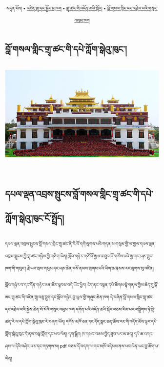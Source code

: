 <p align="center">
  <span>མདུན་ངོས།</span> •
  <a href="https://bdrc-reader.github.io/drepung-loseling/zindra">འཛིན་གྲྭ་དང་སྦྱོང་བྱ་ཁག</a> •
  <a href="https://bdrc-reader.github.io/drepung-loseling/doncha">གྲྭ་ཚང་གི་འདོན་ཆའི་སྐོར།</a> •
  <a href="https://bdrc-reader.github.io/drepung-loseling/sungbum">བློ་གསལ་གླིང་དང་འབྲེལ་བའི་གསུང་འབུམ་ཁག</a>
  </p>

# བློ་གསལ་གླིང་གྲྭ་ཚང་གི་དཔེ་ཀློག་སྒེའུ་ཁུང་།

![image alt text](https://raw.githubusercontent.com/bdrc-reader/drepung-Loseling/master/docs/img/loseling.jpg)

<br>
<br>

# དཔལ་ལྡན་འབྲས་སྤུངས་བློ་གསལ་གླིང་གྲྭ་ཚང་གི་དཔེ་ཀློག་སྒེའུ་ཁུང་ངོ་སྤྲོད།

དཔལ་ལྡན་འབྲས་སྤུངས་བློ་གསལ་གླིང་གྲྭ་ཚང་ནི་རི་བོ་དགེ་ལུགས་པའི་གདན་ས་གསུམ་གྱི་ཡ་གྱལ་དཔལ་ལྡན་འབྲས་སྤུངས་ཀྱི་གྲྭ་ཚང་གཉིས་ཀྱི་གཅིག་ཡིན། སློབ་གཉེར་གཙོ་བོ་རྒྱལ་བ་ཐུབ་པོ་གཙོས་པའི་རྒྱ་གར་པཎ་གྲུབ་ཁག་གི་གསུང་། རྗེ་ཡབ་སྲས་གསུམ་དང་པཎ་ཆེན་བསོ་ནམས་གྲགས་པའི་ཡིག་ཆ་རྣམས་རང་ལུགས་སུ་འཛིན། 

སློབ་གཉེར་བ་དང་དོན་གཉེར་ཅན་ཚོར་སྟབས་བདེ་ཡོང་ཕྱིར། ངེད་ནང་བསྟན་དཔེ་ཚོགས་ལྟེ་གནས་ཀྱིས་ཆེད་དུ་སྒོ་མང་གྲྭ་ཚང་གི་འཛིན་གྲྭ་བཅུ་དྲུག་དང་སློབ་གཉེར་བྱ་ཡུལ་གྱི་གཞུང་ཆེན་ཁག དེ་བཞིན་བློ་གསལ་གླིང་གྲྭ་ཚང་དང་འབྲེལ་བའི་སྐྱེས་ཆེན་སོ་སོའི་གསུང་འབུམ་ཁག དགོན་པའི་འདོན་ཆའི་སྐོར་བཅས་རིམ་པར་བསྒྲིགས་ཏེ་སྡེ་ཚན་རེ་ལ་དཔེ་ཀློག་སྒེའུ་ཁུང་རེ་བཞག་ཡོད། དགོས་མཁོ་ཅན་དང་དོད་སྣང་ཅན་ཚོས་རང་གི་འདོད་མོས་ལྟར་དཔེ་ཀློག་སྒེའུ་ཁུང་དེ་ནས་བལྟ་ཀློག་དང་ཕབ་ལེན། དག་སྒྲིག ཁ་གསབ་བཅས་བྱེད་ཐུབ་པར་མ་ཟད། དཔེ་ཆ་འགའ་ཤས་ལ་དེའི་བཤེར་པར་དང་གཏགས་མ། pdf བཅས་དོ་བདག་ལ་གང་མཁོ་འདེམས་ནས་ཕབ་ལེན་ཡང་བྱ་ཆོག་པ་ཡིན།

